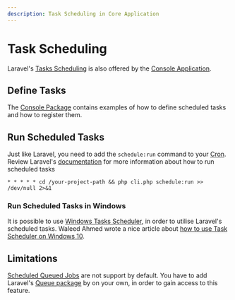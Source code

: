 ```yaml
---
description: Task Scheduling in Core Application
---
```


# Task Scheduling

Laravel's [Tasks Scheduling](https://laravel.com/docs/9.x/scheduling) is also offered by the [Console Application](./console).

## Define Tasks

The [Console Package](../../console/schedules.md) contains examples of how to define scheduled tasks and how to register them.

## Run Scheduled Tasks

Just like Laravel, you need to add the `schedule:run` command to your [Cron](https://en.wikipedia.org/wiki/Cron).
Review Laravel's [documentation](https://laravel.com/docs/9.x/scheduling) for more information about how to run scheduled tasks

```
* * * * * cd /your-project-path && php cli.php schedule:run >> /dev/null 2>&1
```

### Run Scheduled Tasks in Windows

It is possible to use [Windows Tasks Scheduler](https://en.wikipedia.org/wiki/Windows_Task_Scheduler), in order to utilise Laravel's scheduled tasks.
Waleed Ahmed wrote a nice article about [how to use Task Scheduler on Windows 10](https://quantizd.com/how-to-use-laravel-task-scheduler-on-windows-10/).

## Limitations

[Scheduled Queued Jobs](https://laravel.com/docs/9.x/scheduling#scheduling-queued-jobs) are not support by default.
You have to add Laravel's [Queue package](https://packagist.org/packages/illuminate/queue) by on your own, in order to gain access to this feature. 
